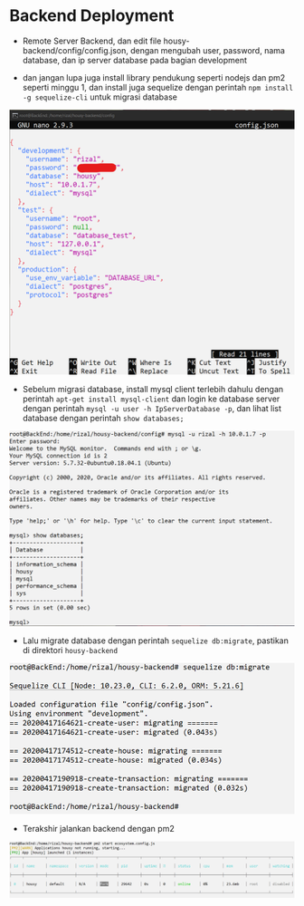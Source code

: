 # Backend Deployment

- Remote Server Backend, dan edit file housy-backend/config/config.json, dengan mengubah user, password, nama database, dan ip server database pada bagian development

- dan jangan lupa juga install library pendukung seperti nodejs dan pm2 seperti minggu 1, dan install juga sequelize dengan perintah `npm install -g sequelize-cli` untuk migrasi database

![text](assets/01.PNG)

- Sebelum migrasi database, install mysql client terlebih dahulu dengan perintah `apt-get install mysql-client` dan login ke database server dengan perintah `mysql -u user -h IpServerDatabase -p`, dan lihat list database dengan perintah `show databases;`

![text](assets/02.PNG)

- Lalu migrate database dengan perintah `sequelize db:migrate`, pastikan di direktori `housy-backend`

![text](assets/03.PNG)

- Terakshir jalankan backend dengan pm2

![text](assets/04.PNG)